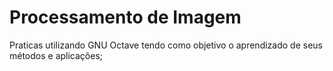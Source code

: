 # Processamento de Imagem
Praticas utilizando GNU Octave tendo como objetivo o aprendizado de seus métodos e aplicações;
